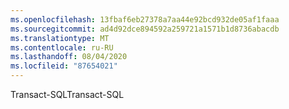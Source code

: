 ```yaml
---
ms.openlocfilehash: 13fbaf6eb27378a7aa44e92bcd932de05af1faaa
ms.sourcegitcommit: ad4d92dce894592a259721a1571b1d8736abacdb
ms.translationtype: MT
ms.contentlocale: ru-RU
ms.lasthandoff: 08/04/2020
ms.locfileid: "87654021"
---
```

<span data-ttu-id="4b8e5-101">Transact\-SQL</span><span class="sxs-lookup"><span data-stu-id="4b8e5-101">Transact\-SQL</span></span>

